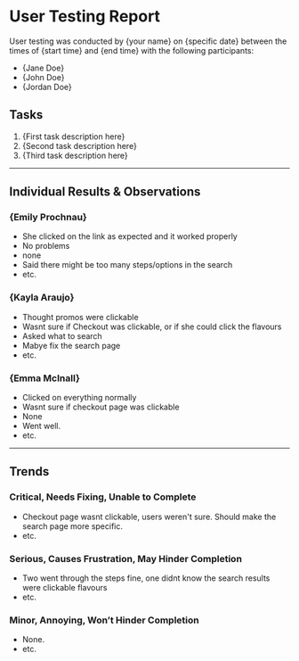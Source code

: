 # User Testing Report

User testing was conducted by {your name} on {specific date} between the times of {start time} and {end time} with the following participants:

- {Jane Doe}
- {John Doe}
- {Jordan Doe}

## Tasks

1. {First task description here}
2. {Second task description here}
3. {Third task description here}

---

## Individual Results & Observations

### {Emily Prochnau}

- She clicked on the link as expected and it worked properly
- No problems
- none
- Said there might be too many steps/options in the search
- etc.

### {Kayla Araujo}

- Thought promos were clickable
- Wasnt sure if Checkout was clickable, or if she could click the flavours
- Asked what to search
- Mabye fix the search page
- etc.

### {Emma McInall}

- Clicked on everything normally
- Wasnt sure if checkout page was clickable
- None
- Went well.
- etc.

---

## Trends

### Critical, Needs Fixing, Unable to Complete

- Checkout page wasnt clickable, users weren't sure. Should make the search page more specific.
- etc.

### Serious, Causes Frustration, May Hinder Completion

- Two went through the steps fine, one didnt know the search results were clickable flavours
- etc.

### Minor, Annoying, Won’t Hinder Completion

- None.
- etc.